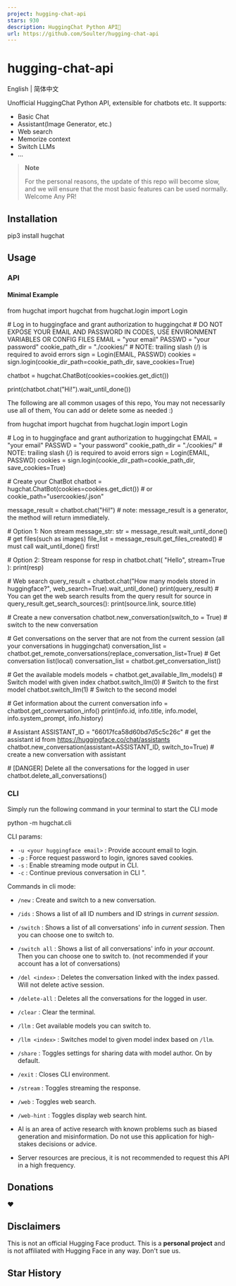```yaml
---
project: hugging-chat-api
stars: 930
description: HuggingChat Python API🤗
url: https://github.com/Soulter/hugging-chat-api
---
```


hugging-chat-api
================

English | 简体中文

Unofficial HuggingChat Python API, extensible for chatbots etc. It supports:

-   Basic Chat
-   Assistant(Image Generator, etc.)
-   Web search
-   Memorize context
-   Switch LLMs
-   ...

> **Note**
> 
> For the personal reasons, the update of this repo will become slow, and we will ensure that the most basic features can be used normally. Welcome Any PR!

Installation
------------

pip3 install hugchat

Usage
-----

### API

#### Minimal Example

from hugchat import hugchat
from hugchat.login import Login

\# Log in to huggingface and grant authorization to huggingchat
\# DO NOT EXPOSE YOUR EMAIL AND PASSWORD IN CODES, USE ENVIRONMENT VARIABLES OR CONFIG FILES
EMAIL \= "your email"
PASSWD \= "your password"
cookie\_path\_dir \= "./cookies/" \# NOTE: trailing slash (/) is required to avoid errors
sign \= Login(EMAIL, PASSWD)
cookies \= sign.login(cookie\_dir\_path\=cookie\_path\_dir, save\_cookies\=True)

chatbot \= hugchat.ChatBot(cookies\=cookies.get\_dict())

print(chatbot.chat("Hi!").wait\_until\_done())

The following are all common usages of this repo, You may not necessarily use all of them, You can add or delete some as needed :)

from hugchat import hugchat
from hugchat.login import Login

\# Log in to huggingface and grant authorization to huggingchat
EMAIL \= "your email"
PASSWD \= "your password"
cookie\_path\_dir \= "./cookies/" \# NOTE: trailing slash (/) is required to avoid errors
sign \= Login(EMAIL, PASSWD)
cookies \= sign.login(cookie\_dir\_path\=cookie\_path\_dir, save\_cookies\=True)

\# Create your ChatBot
chatbot \= hugchat.ChatBot(cookies\=cookies.get\_dict())  \# or cookie\_path="usercookies/<email>.json"

message\_result \= chatbot.chat("Hi!") \# note: message\_result is a generator, the method will return immediately.

\# Option 1: Non stream
message\_str: str \= message\_result.wait\_until\_done()
\# get files(such as images)
file\_list \= message\_result.get\_files\_created() \# must call wait\_until\_done() first!

\# Option 2: Stream response
for resp in chatbot.chat(
    "Hello",
    stream\=True
):
    print(resp)

\# Web search
query\_result \= chatbot.chat("How many models stored in huggingface?", web\_search\=True).wait\_until\_done()
print(query\_result)
\# You can get the web search results from the query result
for source in query\_result.get\_search\_sources():
    print(source.link, source.title)

\# Create a new conversation
chatbot.new\_conversation(switch\_to \= True) \# switch to the new conversation

\# Get conversations on the server that are not from the current session (all your conversations in huggingchat)
conversation\_list \= chatbot.get\_remote\_conversations(replace\_conversation\_list\=True)
\# Get conversation list(local)
conversation\_list \= chatbot.get\_conversation\_list()

\# Get the available models
models \= chatbot.get\_available\_llm\_models()
\# Switch model with given index
chatbot.switch\_llm(0) \# Switch to the first model
chatbot.switch\_llm(1) \# Switch to the second model

\# Get information about the current conversation
info \= chatbot.get\_conversation\_info()
print(info.id, info.title, info.model, info.system\_prompt, info.history)

\# Assistant
ASSISTANT\_ID \= "66017fca58d60bd7d5c5c26c" \# get the assistant id from https://huggingface.co/chat/assistants
chatbot.new\_conversation(assistant\=ASSISTANT\_ID, switch\_to\=True) \# create a new conversation with assistant

\# \[DANGER\] Delete all the conversations for the logged in user
chatbot.delete\_all\_conversations()

### CLI

Simply run the following command in your terminal to start the CLI mode

python -m hugchat.cli

CLI params:

-   `-u <your huggingface email>` : Provide account email to login.
-   `-p` : Force request password to login, ignores saved cookies.
-   `-s` : Enable streaming mode output in CLI.
-   `-c` : Continue previous conversation in CLI ".

Commands in cli mode:

-   `/new` : Create and switch to a new conversation.
    
-   `/ids` : Shows a list of all ID numbers and ID strings in _current session_.
    
-   `/switch` : Shows a list of all conversations' info in _current session_. Then you can choose one to switch to.
    
-   `/switch all` : Shows a list of all conversations' info in _your account_. Then you can choose one to switch to. (not recommended if your account has a lot of conversations)
    
-   `/del <index>` : Deletes the conversation linked with the index passed. Will not delete active session.
    
-   `/delete-all` : Deletes all the conversations for the logged in user.
    
-   `/clear` : Clear the terminal.
    
-   `/llm` : Get available models you can switch to.
    
-   `/llm <index>` : Switches model to given model index based on `/llm`.
    
-   `/share` : Toggles settings for sharing data with model author. On by default.
    
-   `/exit` : Closes CLI environment.
    
-   `/stream` : Toggles streaming the response.
    
-   `/web` : Toggles web search.
    
-   `/web-hint` : Toggles display web search hint.
    
-   AI is an area of active research with known problems such as biased generation and misinformation. Do not use this application for high-stakes decisions or advice.
    
-   Server resources are precious, it is not recommended to request this API in a high frequency.
    

Donations
---------

❤

Disclaimers
-----------

This is not an official Hugging Face product. This is a **personal project** and is not affiliated with Hugging Face in any way. Don't sue us.

Star History
------------
